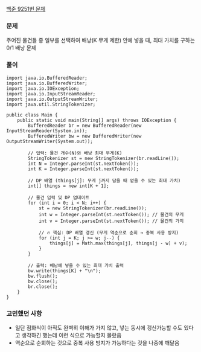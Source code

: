 [백준 9251번 문제](https://www.acmicpc.net/problem/9251)

### 문제
주어진 물건들 중 일부를 선택하여 배낭(K 무게 제한) 안에 넣을 때, 최대 가치를 구하는 0/1 배낭 문제

### 풀이

```
import java.io.BufferedReader;
import java.io.BufferedWriter;
import java.io.IOException;
import java.io.InputStreamReader;
import java.io.OutputStreamWriter;
import java.util.StringTokenizer;

public class Main {
    public static void main(String[] args) throws IOException {
        BufferedReader br = new BufferedReader(new InputStreamReader(System.in));
        BufferedWriter bw = new BufferedWriter(new OutputStreamWriter(System.out));

        // 입력: 물건 개수(N)와 배낭 최대 무게(K)
        StringTokenizer st = new StringTokenizer(br.readLine());
        int N = Integer.parseInt(st.nextToken());
        int K = Integer.parseInt(st.nextToken());

        // DP 배열 (things[j]: 무게 j까지 담을 때 얻을 수 있는 최대 가치)
        int[] things = new int[K + 1];

        // 물건 입력 및 DP 업데이트
        for (int i = 0; i < N; i++) {
            st = new StringTokenizer(br.readLine());
            int w = Integer.parseInt(st.nextToken()); // 물건의 무게
            int v = Integer.parseInt(st.nextToken()); // 물건의 가치

            // 🔥 핵심: DP 배열 갱신 (무게 역순으로 순회 → 중복 사용 방지)
            for (int j = K; j >= w; j--) {
                things[j] = Math.max(things[j], things[j - w] + v);
            }
        }

        // 출력: 배낭에 넣을 수 있는 최대 가치 출력
        bw.write(things[K] + "\n");
        bw.flush();
        bw.close();
        br.close();
    }
}
```

### 고민했던 사항
- 일단 점화식이 아직도 완벽히 이해가 가지 않고, 넣는 동시에 갱신가능할 수도 있다고 생각하긴 했는데 이런 식으로 가능할지 몰랐음
- 역순으로 순회하는 것으로 중복 사용 방지가 가능하다는 것을 나중에 깨달음